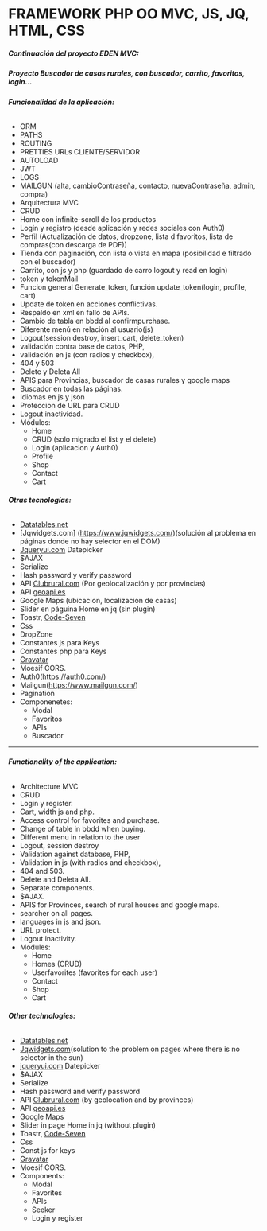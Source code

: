 # FRAMEWORK PHP OO MVC, JS, JQ, HTML, CSS  

##### Continuación del proyecto EDEN MVC: 
##### Proyecto Buscador de casas rurales, con buscador, carrito, favoritos, login...

###### **Funcionalidad de la aplicación:**
* ORM
* PATHS
* ROUTING
* PRETTIES URLs CLIENTE/SERVIDOR
* AUTOLOAD
* JWT
* LOGS
* MAILGUN (alta, cambioContraseña, contacto, nuevaContraseña, admin, compra)
* Arquitectura MVC
* CRUD
* Home con infinite-scroll de los productos
* Login y registro (desde aplicación y redes sociales con Auth0)
* Perfil (Actualización de datos, dropzone, lista d favoritos, lista de compras(con descarga de PDF))
* Tienda con paginación, con lista o vista en mapa (posibilidad e filtrado con el buscador)
* Carrito, con js y php (guardado de carro logout y read en login)
* token y tokenMail
* Funcion general Generate_token, función update_token(login, profile, cart)
* Update de token en acciones conflictivas.
* Respaldo en xml en fallo de APIs.
* Cambio de tabla en bbdd al confirmpurchase.
* Diferente menú en relación al usuario(js)
* Logout(session destroy, insert_cart, delete_token)
* validación contra base de datos, PHP,
* validación en js (con radios y checkbox),
* 404 y 503
* Delete y Deleta All
* APIS para Provincias, buscador de casas rurales y google maps
* Buscador en todas las páginas.
* Idiomas en js y json
* Proteccion de URL para CRUD
* Logout inactividad.
* Módulos:
    * Home
    * CRUD (solo migrado el list y el delete)
    * Login (aplicacion y Auth0)
    * Profile 
    * Shop
    * Contact
    * Cart

###### **Otras tecnologías:**

* [Datatables.net](https://datatables.net/)
* [Jqwidgets.com] (https://www.jqwidgets.com/)(solución al problema en páginas donde no hay selector en el DOM)
* [Jqueryui.com](https://jqueryui.com/datepicker/) Datepicker
* $AJAX
* Serialize
* Hash password y verify password
* API [Clubrural.com](https://www.clubrural.com/api.php) (Por geolocalización y por provincias)
* API [geoapi.es](https://geoapi.es/documentacion)
* Google Maps (ubicacion, localización de casas)
* Slider en páguina Home en jq (sin plugin)
* Toastr, [Code-Seven](https://github.com/CodeSeven/toastr)
* Css
* DropZone
* Constantes js para Keys
* Constantes php para Keys
* [Gravatar](https://es.gravatar.com/)
* Moesif CORS.
* Auth0(https://auth0.com/)
* Mailgun(https://www.mailgun.com/)
* Pagination
* Componenetes:
    * Modal
    * Favoritos
    * APIs
    * Buscador

* * *

###### **Functionality of the application:**

* Architecture MVC
* CRUD
* Login y register.
* Cart, width js and php.
* Access control for favorites and purchase.
* Change of table in bbdd when buying.
* Different menu in relation to the user
* Logout, session destroy
* Validation against database, PHP,
* Validation in js (with radios and checkbox),
* 404 and 503.
* Delete and Deleta All.
* Separate components.
* $AJAX.
* APIS for Provinces, search of rural houses and google maps.
* searcher on all pages.
* languages in js and json.
* URL protect.
* Logout inactivity.
* Modules:
    * Home
    * Homes (CRUD)
    * Userfavorites (favorites for each user)
    * Contact
    * Shop
    * Cart


###### **Other technologies:**

* [Datatables.net](https://datatables.net/)
* [Jqwidgets.com](https://www.jqwidgets.com/)(solution to the problem on pages where there is no selector in the sun)
* [jqueryui.com](https://jqueryui.com/datepicker/) Datepicker
* $AJAX
* Serialize
* Hash password and verify password
* API [Clubrural.com](https://www.clubrural.com/api.php) (by geolocation and by provinces)
* API [geoapi.es](https://geoapi.es/documentacion)
* Google Maps
* Slider in page Home in jq (without plugin)
* Toastr, [Code-Seven](https://github.com/CodeSeven/toastr)
* Css
* Const js for keys
* [Gravatar](https://es.gravatar.com/)
* Moesif CORS.
* Components:
    * Modal
    * Favorites
    * APIs
    * Seeker
    * Login y register